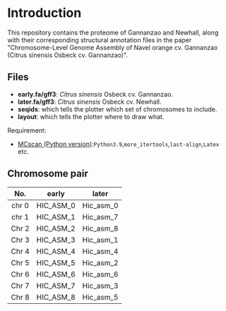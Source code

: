# Introduction

This repository contains the proteome of Gannanzao and Newhall, along with their corresponding structural annotation files in the paper "Chromosome-Level Genome Assembly of Navel orange cv. Gannanzao (Citrus sinensis Osbeck cv. Gannanzao)".

## Files

+ **early.fa/gff3**: *Citrus sinensis* Osbeck cv. Gannanzao.
+ **later.fa/gff3**: *Citrus sinensis* Osbeck cv. Newhall.
+ **seqids**: which tells the plotter which set of chromosomes to include.
+ **layout**:  which tells the plotter where to draw what.

Requirement:

+ [MCscan (Python version)](https://github.com/tanghaibao/jcvi/wiki/MCscan-(Python-version)):`Python3.9`,`more_itertools`,`last-align`,`Latex` etc.

## Chromosome pair

|  No.  |   early   |   later   |
| :---: | :-------: | :-------: |
| chr 0 | HIC_ASM_0 | Hic_asm_0 |
| chr 1 | HIC_ASM_1 | Hic_asm_7 |
| Chr 2 | HIC_ASM_2 | Hic_asm_8 |
| Chr 3 | HIC_ASM_3 | Hic_asm_1 |
| Chr 4 | HIC_ASM_4 | Hic_asm_4 |
| Chr 5 | HIC_ASM_5 | Hic_asm_2 |
| Chr 6 | HIC_ASM_6 | Hic_asm_6 |
| Chr 7 | HIC_ASM_7 | Hic_asm_3 |
| Chr 8 | HIC_ASM_8 | Hic_asm_5 |